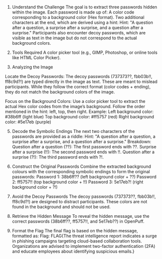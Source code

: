 1. Understand the Challenge
The goal is to extract three passwords hidden within the image. Each password is made up of:
A color code corresponding to a background color (Hex format).
Two additional characters at the end, which are derived using a hint:
Hint: "A question after a question, a surprise after a surprise, and a question after a surprise."
Participants also encounter decoy passwords, which are visible as text in the image but do not correspond to the actual background colors.

2. Tools Required
A color picker tool (e.g., GIMP, Photoshop, or online tools like HTML Color Picker).

4. Analyzing the Image
   
Locate the Decoy Passwords:
The decoy passwords (737373??, fbb03b!!, ff8c9d?!) are typed directly in the image as text.
These are meant to mislead participants. While they follow the correct format (color codes + ending), they do not match the background colors of the image.

Focus on the Background Colors:
Use a color picker tool to extract the actual Hex color codes from the image’s background.
Follow the order mentioned in the hint: left, top, then right.
Example:
Left background color: #38b6ff (light blue)
Top background color: #ff5757 (red)
Right background color: #5e17eb (purple)

5. Decode the Symbolic Endings
The next two characters of the passwords are provided as a riddle:
Hint: "A question after a question, a surprise after a surprise, and a question after a surprise."
Breakdown:
Question after a question (??): The first password ends with ??.
Surprise after a surprise (!!): The second password ends with !!.
Question after a surprise (?!): The third password ends with ?!.

6. Construct the Original Passwords
Combine the extracted background colours with the corresponding symbolic endings to form the original passwords:
Password 1: 38b6ff?? (left background color + ??)
Password 2: ff5757!! (top background color + !!)
Password 3: 5e17eb?! (right background color + ?!)

7. Avoid the Decoy Passwords
The decoy passwords (737373??, fbb03b!!, ff8c9d?!) are designed to distract participants. These colors are not found in the background and should not be used.

8. Retrieve the Hidden Message
To reveal the hidden message, use the correct passwords (38b6ff??, ff5757!!, and 5e17eb??) in OpenPuff.

9. Format the Flag
The final flag is based on the hidden message, formatted as:
Flag: FLAG{The threat intelligence report indicates a surge in phishing campaigns targeting cloud-based collaboration tools. Organizations are advised to implement two-factor authentication (2FA) and educate employees about identifying suspicious emails.}
